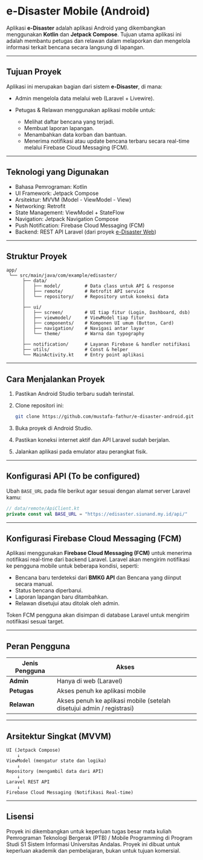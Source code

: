 # e-Disaster Mobile (Android)

Aplikasi **e-Disaster** adalah aplikasi Android yang dikembangkan menggunakan **Kotlin** dan **Jetpack Compose**.
Tujuan utama aplikasi ini adalah membantu petugas dan relawan dalam melaporkan dan mengelola informasi terkait bencana secara langsung di lapangan.

---

## Tujuan Proyek

Aplikasi ini merupakan bagian dari sistem **e-Disaster**, di mana:

* Admin mengelola data melalui web (Laravel + Livewire).
* Petugas & Relawan menggunakan aplikasi mobile untuk:

  * Melihat daftar bencana yang terjadi.
  * Membuat laporan lapangan.
  * Menambahkan data korban dan bantuan.
  * Menerima notifikasi atau update bencana terbaru secara real-time melalui Firebase Cloud Messaging (FCM).

---

## Teknologi yang Digunakan

* Bahasa Pemrograman: Kotlin
* UI Framework: Jetpack Compose
* Arsitektur: MVVM (Model - ViewModel - View)
* Networking: Retrofit
* State Management: ViewModel + StateFlow
* Navigation: Jetpack Navigation Compose
* Push Notification: Firebase Cloud Messaging (FCM)
* Backend: REST API Laravel (dari proyek [e-Disaster Web](https://github.com/mustafa-fathur/e-disaster-web))

---

## Struktur Proyek

```
app/
 └── src/main/java/com/example/edisaster/
      ├── data/
      │   ├── model/         # Data class untuk API & response
      │   ├── remote/        # Retrofit API service
      │   └── repository/    # Repository untuk koneksi data
      │
      ├── ui/
      │   ├── screen/        # UI tiap fitur (Login, Dashboard, dsb)
      │   ├── viewmodel/     # ViewModel tiap fitur
      │   ├── components/    # Komponen UI umum (Button, Card)
      │   ├── navigation/    # Navigasi antar layar
      │   └── theme/         # Warna dan typography
      │
      ├── notification/      # Layanan Firebase & handler notifikasi
      ├── utils/             # Const & helper
      └── MainActivity.kt    # Entry point aplikasi
```

---

## Cara Menjalankan Proyek

1. Pastikan Android Studio terbaru sudah terinstal.
2. Clone repositori ini:

   ```bash
   git clone https://github.com/mustafa-fathur/e-disaster-android.git
   ```
3. Buka proyek di Android Studio.
4. Pastikan koneksi internet aktif dan API Laravel sudah berjalan.
5. Jalankan aplikasi pada emulator atau perangkat fisik.

---

## Konfigurasi API (To be configured)

Ubah `BASE_URL` pada file berikut agar sesuai dengan alamat server Laravel kamu:

```kotlin
// data/remote/ApiClient.kt
private const val BASE_URL = "https://edisaster.siunand.my.id/api/"
```

---

## Konfigurasi Firebase Cloud Messaging (FCM)

Aplikasi menggunakan **Firebase Cloud Messaging (FCM)** untuk menerima notifikasi real-time dari backend Laravel.
Laravel akan mengirim notifikasi ke pengguna mobile untuk beberapa kondisi, seperti:

* Bencana baru terdeteksi dari **BMKG API** dan Bencana yang diinput secara manual.
* Status bencana diperbarui.
* Laporan lapangan baru ditambahkan.
* Relawan disetujui atau ditolak oleh admin.

Token FCM pengguna akan disimpan di database Laravel untuk mengirim notifikasi sesuai target.

---

## Peran Pengguna

| Jenis Pengguna | Akses                                                                 |
| -------------- | --------------------------------------------------------------------- |
| **Admin**      | Hanya di web (Laravel)                                                |
| **Petugas**    | Akses penuh ke aplikasi mobile                                        |
| **Relawan**    | Akses penuh ke aplikasi mobile (setelah disetujui admin / registrasi) |

---

## Arsitektur Singkat (MVVM)

```
UI (Jetpack Compose)
    ↓
ViewModel (mengatur state dan logika)
    ↓
Repository (mengambil data dari API)
    ↓
Laravel REST API
    ↓
Firebase Cloud Messaging (Notifikasi Real-time)
```

---

## Lisensi

Proyek ini dikembangkan untuk keperluan tugas besar mata kuliah Pemrograman Teknologi Bergerak (PTB) / Mobile Programming di Program Studi S1 Sistem Informasi Universitas Andalas.
Proyek ini dibuat untuk keperluan akademik dan pembelajaran, bukan untuk tujuan komersial.